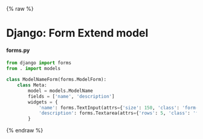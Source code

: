 {% raw %}

# Django: Form Extend model

#### forms.py
```python
from django import forms
from . import models

class ModelNameForm(forms.ModelForm):
    class Meta:
        model = models.ModelName
        fields = ['name', 'description']
        widgets = {
            'name': forms.TextInput(attrs={'size': 150, 'class': 'form-control'}),
            'description': forms.Textarea(attrs={'rows': 5, 'class': 'form-control'}),
        }
```

{% endraw %}
